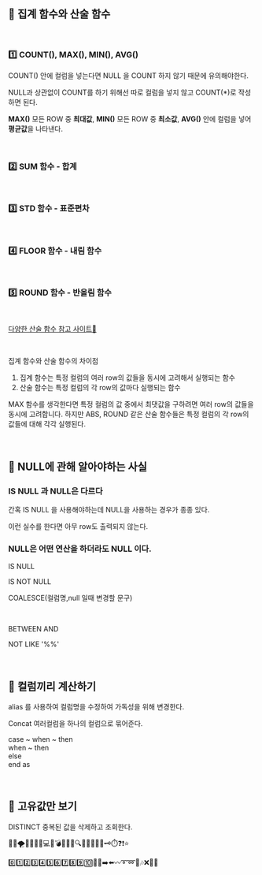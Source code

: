 ## 📌 집계 함수와 산술 함수

</br>

### 1️⃣ COUNT(), MAX(), MIN(), AVG()

COUNT() 안에 컬럼을 넣는다면 NULL 을 COUNT 하지 않기 때문에 유의해야한다.

NULL과 상관없이 COUNT를 하기 위해선 따로 컬럼을 넣지 않고 COUNT(*)로 작성 하면 된다.



**MAX()** 모든 ROW 중 **최대값**, **MIN()** 모든 ROW 중 **최소값**, **AVG()** 안에 컬럼을 넣어 **평균값**을 나타낸다.

</br>

### 2️⃣ SUM 함수 - 합계



</br>

### 3️⃣ STD 함수 - 표준편차



</br>

### 4️⃣ FLOOR 함수 - 내림 함수



</br>

### 5️⃣ ROUND 함수 - 반올림 함수



</br>

[다양한 산술 함수 참고 사이트🔎](https://dev.mysql.com/doc/refman/8.0/en/mathematical-functions.html)

</br>

집계 함수와 산술 함수의 차이점

1. 집계 함수는 특정 컬럼의 여러 row의 값들을 동시에 고려해서 실행되는 함수
2. 산술 함수는 특정 컬럼의 각 row의 값마다 실행되는 함수

MAX 함수를 생각한다면 특정 컬럼의 값 중에서 최댓값을 구하려면 여러 row의 값들을 동시에 고려합니다. 하지만 ABS, ROUND 같은 산술 함수들은 특정 컬럼의 각 row의 값들에 대해 각각 실행된다.

</br>

## 📌 NULL에 관해 알아야하는 사실



### IS NULL 과 NULL은 다르다

간혹 IS NULL 을 사용해야하는데 NULL을 사용하는 경우가 종종 있다.

이런 실수를 한다면 아무 row도 출력되지 않는다.



### NULL은 어떤 연산을 하더라도 NULL 이다.







IS NULL

IS NOT NULL

COALESCE(컬럼명,null 일때 변경할 문구)



</br>

BETWEEN AND

NOT LIKE '%%'

</br>

## 📌 컬럼끼리 계산하기

alias 를 사용하여 컬럼명을 수정하여 가독성을 위해 변경한다.

Concat 여러컬럼을 하나의 컬럼으로 묶어준다.



case ~ when ~ then<br>            when ~ then<br>            else<br>end as



</br>

## 📌 고유값만 보기



DISTINCT 중복된 값을 삭제하고 조회한다.











🌵🔥🌪️🌹🌻🍀🌱💻💡💣💊🎈🧷🔍🔎📌📍🎁🔑🗝️⏱️❓❗⭐

0️⃣1️⃣2️⃣3️⃣4️⃣5️⃣6️⃣7️⃣8️⃣9️⃣🔟🔼🔽➡️⬅️〰️➰➿🎵🎶❌🚫💢






